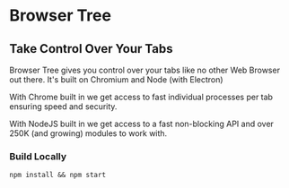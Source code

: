 # Browser Tree
## Take Control Over Your Tabs

Browser Tree gives you control over your tabs like no other Web Browser out there. It's built on Chromium and Node (with Electron) 

With Chrome built in we get access to fast individual processes per tab ensuring speed and security.

With NodeJS built in we get access to a fast non-blocking API and over 250K (and growing) modules to work with.

### Build Locally
`npm install && npm start`
